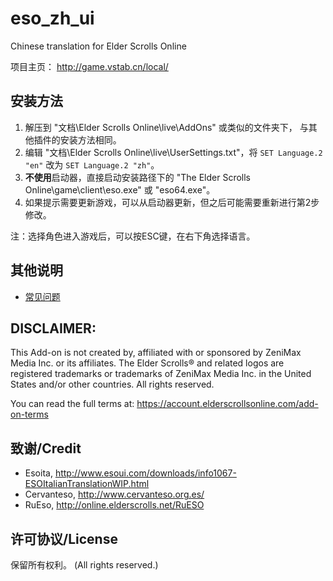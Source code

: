 # eso_zh_ui
Chinese translation for Elder Scrolls Online

项目主页： http://game.vstab.cn/local/

## 安装方法
1. 解压到 "文档\Elder Scrolls Online\live\AddOns" 或类似的文件夹下， 与其他插件的安装方法相同。
2. 编辑 "文档\Elder Scrolls Online\live\UserSettings.txt"，将 `SET Language.2 "en"` 改为 `SET Language.2 "zh"`。
3. **不使用**启动器，直接启动安装路径下的 "The Elder Scrolls Online\game\client\eso.exe" 或 "eso64.exe"。
4. 如果提示需要更新游戏，可以从启动器更新，但之后可能需要重新进行第2步修改。

注：选择角色进入游戏后，可以按ESC键，在右下角选择语言。

## 其他说明
* [常见问题](docs/common_issues.md)

## DISCLAIMER:

This Add-on is not created by, affiliated with or sponsored by ZeniMax
Media Inc. or its affiliates. The Elder Scrolls® and related logos are
registered trademarks or trademarks of ZeniMax Media Inc. in the United
States and/or other countries. All rights reserved.

You can read the full terms at:
https://account.elderscrollsonline.com/add-on-terms

## 致谢/Credit
- Esoita, http://www.esoui.com/downloads/info1067-ESOItalianTranslationWIP.html
- Cervanteso, http://www.cervanteso.org.es/
- RuEso, http://online.elderscrolls.net/RuESO

## 许可协议/License
保留所有权利。 (All rights reserved.)
